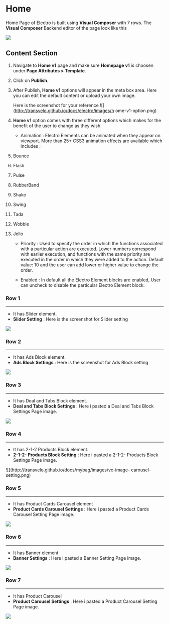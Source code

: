 # Home

Home Page of Electro is built using **Visual Composer** with 7 rows. The **Visual Composer** Backend editor of the page look like this

![](http://transvelo.github.io/docs/electro/images/vc-home-setting.png)

## Content Section

1. Navigate to **Home v1** page and make sure **Homepage v1** is choosen under **Page Attributes > Template**.
2. Click on **Publish**.
3. After Publish, **Home v1** options will appear in the meta box area. Here you can edit the default content or upload your own image.

    Here is the screenshot for your reference
    ![](http://transvelo.github.io/docs/electro/images/h    ome-v1-option.png)

4. **Home v1** option comes with three different options which makes for the benefit of the user to change as they wish.
    * Animation : Electro Elements can be animated when they appear on viewport. More than 25+ CSS3 animation effects are available which includes :

1. Bounce
2. Flash
3. Pulse
4. RubberBand
5. Shake
6. Swing
7. Tada
8. Wobble
9. Jello

    * Priority : Used to specify the order in which the functions associated with a particular action are executed. Lower numbers correspond with earlier execution, and functions with the same priority are executed in the order in which they were added to the action. Default value: 10 and the user can add lower or higher value to change the order.

    * Enabled : In default all the Electro Element blocks are enabled, User can uncheck to disable the particular Electro Element block.

### Row 1
---
* It has Slider element.
* **Slider Setting** : Here is the screenshot for Slider setting

![](http://transvelo.github.io/docs/electro/images/home-v1-slider-setting.png)

### Row 2
---
* It has Ads Block element.
* **Ads Block Settings** : Here is the screenshot for Ads Block setting

![](http://transvelo.github.io/docs/electro/images/home-v1-ads-setting.png)


### Row 3
---
* It has Deal and Tabs Block element.
* **Deal and Tabs Block Settings** : Here i pasted a Deal and Tabs Block Settings Page image.

![](http://transvelo.github.io/docs/mybag/images/vc-mybag-blog-setting.png)

### Row 4
---
* It has 2-1-2 Products Block element.
* **2-1-2- Products Block Setting** : Here i pasted a 2-1-2- Products Block Settings Page image.

![](http://transvelo.github.io/docs/mybag/images/vc-image- carousel-setting.png)

### Row 5
---
* It has Product Cards Carousel element
* **Product Cards Carousel Settings** : Here i pasted a Product Cards Carousel Setting Page image.

![](http://transvelo.github.io/docs/mybag/images/vc-products-element-setting.png)

### Row 6
---
* It has Banner element
* **Banner Settings** : Here i pasted a Banner Setting Page image.

![](http://transvelo.github.io/docs/mybag/images/vc-products-element-setting.png)

### Row 7
---
* It has Product Carousel
* **Product Carousel Settings** : Here i pasted a Product Carousel Setting Page image.

![](http://transvelo.github.io/docs/mybag/images/vc-products-element-setting.png)

